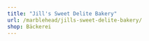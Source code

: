```yaml
---
title: "Jill's Sweet Delite Bakery"
url: /marblehead/jills-sweet-delite-bakery/
shop: Bäckerei
---
```

